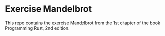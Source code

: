 # Exercise Mandelbrot

This repo contains the exercise Mandelbrot from the 1st chapter of the book Programming Rust, 2nd edition.